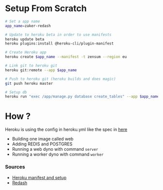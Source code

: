 # Setup From Scratch
```sh
# Set a app name
app_name=zaker-redash

# Update to heroku beta in order to use manifests
heroku update beta
heroku plugins:install @heroku-cli/plugin-manifest

# Create Heroku app
heroku create $app_name --manifest -t zensum --region eu

# Link git to heroku git
heroku git:remote --app $app_name

# Push to heroku git (heroku builds and does magic)
git push heroku master

# Setup db
heroku run "exec /app/manage.py database create_tables" --app $app_name
```

# How ?
Heroku is using the config in heroku.yml like the spec in [here](https://devcenter.heroku.com/articles/build-docker-images-heroku-yml)
- Building one image called web
- Adding REDIS and POSTGRES
- Running a web dyno with command `server`
- Running a worker dyno with command `worker`


### Sources

- [Heroku manifest and setup](https://devcenter.heroku.com/articles/build-docker-images-heroku-yml)
- [Redash](https://redash.io/help/open-source/dev-guide/docker)